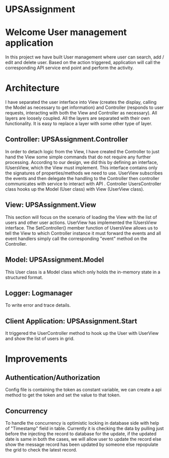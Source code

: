 # UPSAssignment

# Welcome User management application
In this project we have built User management where user can search, add / edit and delete user.  Based on the action triggered, application will call the corresponding API service end point and perform the activity.

# Architecture 
I have separated the user interface into View (creates the display, calling the Model as necessary to get information) and Controller (responds to user requests, interacting with both the View and Controller as necessary). All layers are loosely coupled. All the layers are separated with their own functionality. It is easy to replace a layer with some other type of layer. 

## Controller: UPSAssignment.Controller
In order to detach logic from the View, I have created the Controller to just hand the View some simple commands that do not require any further processing. According to our design, we did this by defining an interface, IUsersView, which the View must implement. This interface contains only the signatures of properties/methods we need to use.  UserView subscribes the events and then delegate the handling to the Controller then controller communicates with service to interact  with API . Controller UsersController class hooks up the Model (User class) with View (UserView class).

## View: UPSAssignment.View
This section will focus on the scenario of loading the View with the list of users and other user actions. UserView has implemented the IUsersView interface. The SetController() member function of UsersView allows us to tell the View to which Controller instance it must forward the events and all event handlers simply call the corresponding "event" method on the Controller.

## Model: UPSAssignment.Model
This User class is a Model class which only holds the in-memory state in a structured format. 

## Logger: Logmanager
To write error and trace details.

## Client Application: UPSAssignment.Start
It triggered the UserController method to hook up the User with UserView and show the list of users in grid.

# Improvements
## Authentication/Authorization
Config file is containing the token as constant variable, we can create a api method to get the token and set the value to that token.

## Concurrency
To handle the concurrency is optimistic locking in database side with help of "Timestamp" field in table. Currently it is checking the data by pulling just before the injecting the record to database for the update, if the updated date is same in both the cases, we will allow user to update the record else show the message record has been updated by someone else repopulate the grid to check the latest record.
